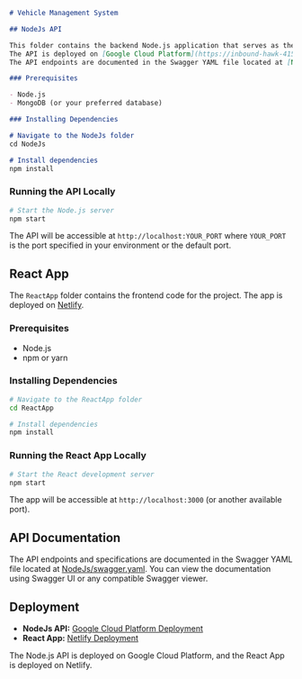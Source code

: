 ```markdown
# Vehicle Management System

## NodeJs API

This folder contains the backend Node.js application that serves as the API for the project.
The API is deployed on [Google Cloud Platform](https://inbound-hawk-415316.el.r.appspot.com).
The API endpoints are documented in the Swagger YAML file located at [NodeJs/swagger.yaml](NodeJs/swagger.yaml).

### Prerequisites

- Node.js
- MongoDB (or your preferred database)

### Installing Dependencies

# Navigate to the NodeJs folder
cd NodeJs

# Install dependencies
npm install
```

### Running the API Locally

```bash
# Start the Node.js server
npm start
```

The API will be accessible at `http://localhost:YOUR_PORT` where `YOUR_PORT` is the port specified in your environment or the default port.

## React App

The `ReactApp` folder contains the frontend code for the project. The app is deployed on [Netlify](https://lively-granita-c45e41.netlify.app).

### Prerequisites

- Node.js
- npm or yarn

### Installing Dependencies

```bash
# Navigate to the ReactApp folder
cd ReactApp

# Install dependencies
npm install
```

### Running the React App Locally

```bash
# Start the React development server
npm start
```

The app will be accessible at `http://localhost:3000` (or another available port).

## API Documentation

The API endpoints and specifications are documented in the Swagger YAML file located at [NodeJs/swagger.yaml](NodeJs/swagger.yaml). You can view the documentation using Swagger UI or any compatible Swagger viewer.

## Deployment

- **NodeJs API:** [Google Cloud Platform Deployment](https://inbound-hawk-415316.el.r.appspot.com)
- **React App:** [Netlify Deployment](https://lively-granita-c45e41.netlify.app)

The Node.js API is deployed on Google Cloud Platform, and the React App is deployed on Netlify.


